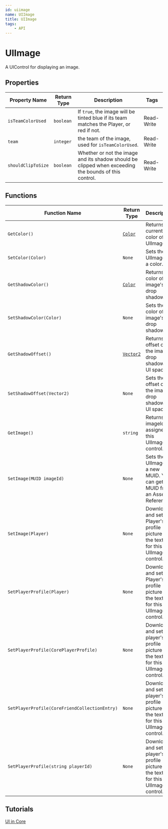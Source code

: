 ```yaml
---
id: uiimage
name: UIImage
title: UIImage
tags:
    - API
---
```


# UIImage

A UIControl for displaying an image.

## Properties

| Property Name | Return Type | Description | Tags |
| -------- | ----------- | ----------- | ---- |
| `isTeamColorUsed` | `boolean` | If `true`, the image will be tinted blue if its team matches the Player, or red if not. | Read-Write |
| `team` | `integer` | the team of the image, used for `isTeamColorUsed`. | Read-Write |
| `shouldClipToSize` | `boolean` | Whether or not the image and its shadow should be clipped when exceeding the bounds of this control. | Read-Write |

## Functions

| Function Name | Return Type | Description | Tags |
| -------- | ----------- | ----------- | ---- |
| `GetColor()` | [`Color`](color.md) | Returns the current color of the UIImage. | None |
| `SetColor(Color)` | `None` | Sets the UIImage to a color. | None |
| `GetShadowColor()` | [`Color`](color.md) | Returns the color of the image's drop shadow. | None |
| `SetShadowColor(Color)` | `None` | Sets the color of the image's drop shadow. | None |
| `GetShadowOffset()` | [`Vector2`](vector2.md) | Returns the offset of the image's drop shadow in UI space. | None |
| `SetShadowOffset(Vector2)` | `None` | Sets the offset of the image's drop shadow in UI space. | None |
| `GetImage()` | `string` | Returns the imageId assigned to this UIImage control. | None |
| `SetImage(MUID imageId)` | `None` | Sets the UIImage to a new MUID. You can get this MUID from an Asset Reference. | None |
| `SetImage(Player)` | `None` | Downloads and sets a Player's profile picture as the texture for this UIImage control. | **Deprecated** |
| `SetPlayerProfile(Player)` | `None` | Downloads and sets a Player's profile picture as the texture for this UIImage control. | None |
| `SetPlayerProfile(CorePlayerProfile)` | `None` | Downloads and sets a player's profile picture as the texture for this UIImage control. | None |
| `SetPlayerProfile(CoreFriendCollectionEntry)` | `None` | Downloads and sets a player's profile picture as the texture for this UIImage control. | None |
| `SetPlayerProfile(string playerId)` | `None` | Downloads and sets a player's profile picture as the texture for this UIImage control. | None |

## Tutorials

[UI in Core](../tutorials/ui_reference.md)
